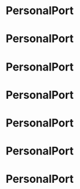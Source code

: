 # PersonalPort
# PersonalPort
# PersonalPort
# PersonalPort
# PersonalPort
# PersonalPort
# PersonalPort
